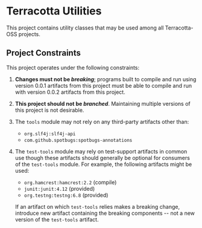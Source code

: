 # Terracotta Utilities
This project contains utility classes that may be used among all
Terracotta-OSS projects.  

## Project Constraints
This project operates under the following constraints:

1. **Changes must not be _breaking_**; programs built to compile and run
    using version 0.0.1 artifacts from this project must be able to 
    compile and run with version 0.0.2 artifacts from this project.
2. **This project should not be _branched_**.  Maintaining multiple versions
    of this project is not desirable.    
3. The `tools` module may not rely on any third-party artifacts other than:
    * `org.slf4j:slf4j-api`
    * `com.github.spotbugs:spotbugs-annotations`
4. The `test-tools` module may rely on test-support artifacts in 
    common use though these artifacts should generally be optional
    for consumers of the `test-tools` module.  For example, the
    following artifacts might be used:
    * `org.hamcrest:hamcrest:2.2`   (compile)
    * `junit:junit:4.12`            (provided)
    * `org.testng:testng:6.8`       (provided)
    
    If an artifact on which `test-tools` relies makes a breaking change,
    introduce new artifact containing the breaking components -- not a 
    new version of the `test-tools` artifact. 
